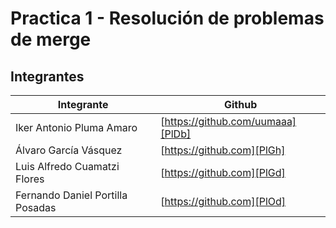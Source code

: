 # Practica 1 - Resolución de problemas de merge
## Integrantes
| Integrante | Github |
| ------ | ------ |
| Iker Antonio Pluma Amaro | [https://github.com/uumaaa][PlDb] |
| Álvaro García Vásquez | [https://github.com][PlGh] |
| Luis Alfredo Cuamatzi Flores | [https://github.com][PlGd] |
| Fernando Daniel Portilla Posadas | [https://github.com][PlOd] |

